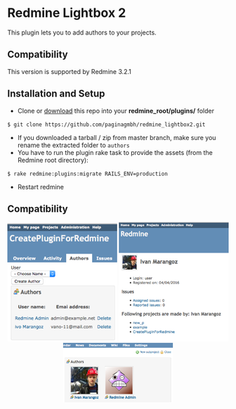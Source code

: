 Redmine Lightbox 2
==================

This plugin lets you to add authors to your projects.


Compatibility
-------------

This version is supported by Redmine 3.2.1


Installation and Setup
----------------------

* Clone or [download](https://github.com/frywer/authors) this repo into your **redmine_root/plugins/** folder

```
$ git clone https://github.com/paginagmbh/redmine_lightbox2.git
```
* If you downloaded a tarball / zip from master branch, make sure you rename the extracted folder to `authors`
* You have to run the plugin rake task to provide the assets (from the Redmine root directory):
```
$ rake redmine:plugins:migrate RAILS_ENV=production
```
* Restart redmine

Compatibility
-------------

<p align="center">
<img src="authors_create.png" width="250"/>
<img src="user_show.png" width="250"/>
<img src="project_show.png" width="250"/>
</p>